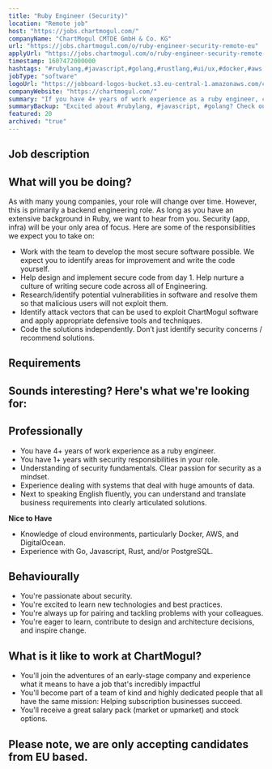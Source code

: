 ```yaml
---
title: "Ruby Engineer (Security)"
location: "Remote job"
host: "https://jobs.chartmogul.com/"
companyName: "ChartMogul CMTDE GmbH & Co. KG"
url: "https://jobs.chartmogul.com/o/ruby-engineer-security-remote-eu"
applyUrl: "https://jobs.chartmogul.com/o/ruby-engineer-security-remote-eu/c/new"
timestamp: 1607472000000
hashtags: "#rubylang,#javascript,#golang,#rustlang,#ui/ux,#docker,#aws,#marketing,#postgresql,#translation"
jobType: "software"
logoUrl: "https://jobboard-logos-bucket.s3.eu-central-1.amazonaws.com/chartmogul-cmtde-gmbh-co-kg"
companyWebsite: "https://chartmogul.com/"
summary: "If you have 4+ years of work experience as a ruby engineer, consider applying to ChartMogul CMTDE GmbH & Co. KG's job post for a new ruby engineer."
summaryBackup: "Excited about #rubylang, #javascript, #golang? Check out this job post!"
featured: 20
archived: "true"
---
```


## Job description

## What will you be doing?

As with many young companies, your role will change over time. However, this is primarily a backend engineering role. As long as you have an extensive background in Ruby, we want to hear from you. Security (app, infra) will be your only area of focus. Here are some of the responsibilities we expect you to take on:

*   Work with the team to develop the most secure software possible. We expect you to identify areas for improvement and write the code yourself.
*   Help design and implement secure code from day 1. Help nurture a culture of writing secure code across all of Engineering.
*   Research/identify potential vulnerabilities in software and resolve them so that malicious users will not exploit them.
*   Identify attack vectors that can be used to exploit ChartMogul software and apply appropriate defensive tools and techniques.
*   Code the solutions independently. Don’t just identify security concerns / recommend solutions.

## Requirements

## Sounds interesting? Here's what we're looking for:

## Professionally

*   You have 4+ years of work experience as a ruby engineer.
*   You have 1+ years with security responsibilities in your role.
*   Understanding of security fundamentals. Clear passion for security as a mindset.
*   Experience dealing with systems that deal with huge amounts of data.
*   Next to speaking English fluently, you can understand and translate business requirements into clearly articulated solutions.

**Nice to Have**

*   Knowledge of cloud environments, particularly Docker, AWS, and DigitalOcean.
*   Experience with Go, Javascript, Rust, and/or PostgreSQL.

## Behaviourally

*   You're passionate about security.
*   You're excited to learn new technologies and best practices.
*   You're always up for pairing and tackling problems with your colleagues.
*   You're eager to learn, contribute to design and architecture decisions, and inspire change.

## What is it like to work at ChartMogul?

*   You'll join the adventures of an early-stage company and experience what it means to have a job that's incredibly impactful
*   You'll become part of a team of kind and highly dedicated people that all have the same mission: Helping subscription businesses succeed.
*   You'll receive a great salary pack (market or upmarket) and stock options.

## Please note, we are only accepting candidates from EU based.
